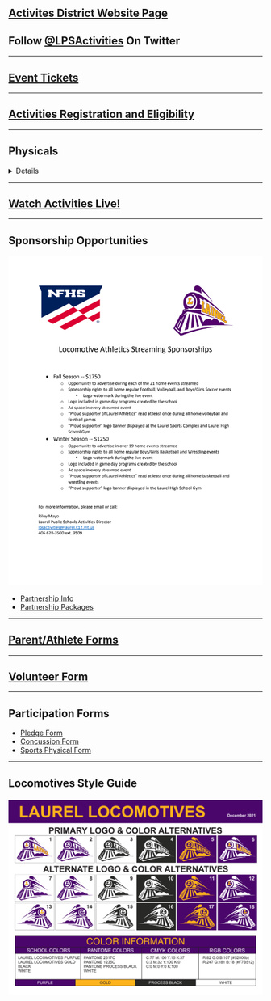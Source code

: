 
## [Activites District Website Page](https://www.laurel.k12.mt.us/departments/activities)
## Follow <a href="https://twitter.com/LPSActivities?ref_src=twsrc%5Etfw" class="twitter-follow-button" data-show-count="false">@LPSActivities</a><script async src="https://platform.twitter.com/widgets.js" charset="utf-8"></script> On Twitter

---

## [Event Tickets](https://gofan.co/app/school/MT14360)
---

## [Activities Registration and Eligibility](https://max.dragonflyathletics.com/maxweb/)
---

## Physicals
<details>
    <summary> Details</summary>

WHO: All Laurel Middle and High School Athletes

WHAT: Onsite $25 sports physicals at Laugh High School on the Billings Clinic Bus Payable by cash, check, or charge – Please make checks payable to “Billings Clinic Occupational Health”

WHEN: June 1st, June 2nd, August 4th and August 5th

NOTE: If these dates don’t work for your family, feel free to call Billings Clinic Occupational Health at 406-247-6200 to set up your athlete’s appointment
WHERE: Laurel High School parking lot

HOW: Sign-up sheets are available at the Middle School and High School main offices April 19th to June 10th in person. Sign -up sheets will then be available in the Laurel Public Schools District Office June 13th to July 29th in person

WHY: Making it fast, easy and convenient for families to get their children’s sports physical completed prior to the start of the athletic season. If you have any questions or concerns, please feel free to reach out to me directly and I will be happy to assist.

Paula S. Miller, WHP, PHR, SHRM-CP

Occupational Health, Employee Health and EAP Manager

1020 N. 27th st, Suite 301

Billings MT 59101
PH: 406-435-6215

FAX: 406-435-6236
</details>

---
## [Watch Activities Live!](https://www.nfhsnetwork.com/schools/laurel-high-school-laurel-mt)
---

## Sponsorship Opportunities
![Streaming SPonsorships](./img/Activities%20Sponorship.png)
- [Partnership Info](https://express.adobe.com/page/VvJ63o1ggJOr4/)
- [Partnership Packages](https://www.laurel.k12.mt.us/fs/resource-manager/view/f83ac20b-31a2-47bb-a99e-78b8c43708fc)

---

## [Parent/Athlete Forms](/docs/Parent/Parent%20Links.md#athletics-and-activities)

---

## [Volunteer Form](https://forms.gle/ZMqZajkLaYx8RQov8)
---

## Participation Forms
- [Pledge Form](https://www.laurel.k12.mt.us/fs/resource-manager/view/6d05fbfd-a695-4bcd-aeae-200a8a3cb3a3)
- [Concussion Form](https://www.laurel.k12.mt.us/fs/resource-manager/view/0726482d-0aab-4957-9744-75eca02036f9)
- [Sports Physical Form](https://cdn1.sportngin.com/attachments/document/ad7e-1857956/Pre-participationPhysicalForm-2022-23_1_.pdf#_ga=2.225630942.511108639.1660254334-1992758709.1660254333)

---

## Locomotives Style Guide
![Style Guide](./img/style.png)